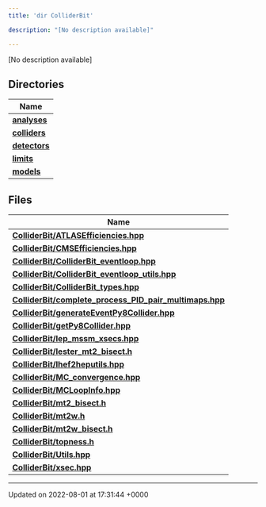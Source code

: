 ```yaml
---
title: 'dir ColliderBit'

description: "[No description available]"

---
```







[No description available]

## Directories

| Name           |
| -------------- |
| **[analyses](/documentation/code/darkbit_developmentfiles/dir_262b43c519d43214d405683c7e3a8f39/#dir-analyses)**  |
| **[colliders](/documentation/code/darkbit_developmentfiles/dir_fd68025055671e0d2e19b14e75b158f3/#dir-colliders)**  |
| **[detectors](/documentation/code/darkbit_developmentfiles/dir_12b2d02957c73176617de2a81a1a001d/#dir-detectors)**  |
| **[limits](/documentation/code/darkbit_developmentfiles/dir_2fff4dab633ec20c000165c1106151f7/#dir-limits)**  |
| **[models](/documentation/code/darkbit_developmentfiles/dir_b2272b1f38710d84426e6269e8974172/#dir-models)**  |

## Files

| Name           |
| -------------- |
| **[ColliderBit/ATLASEfficiencies.hpp](/documentation/code/darkbit_developmentfiles/atlasefficiencies_8hpp/#file-atlasefficiencies.hpp)**  |
| **[ColliderBit/CMSEfficiencies.hpp](/documentation/code/darkbit_developmentfiles/cmsefficiencies_8hpp/#file-cmsefficiencies.hpp)**  |
| **[ColliderBit/ColliderBit_eventloop.hpp](/documentation/code/darkbit_developmentfiles/colliderbit__eventloop_8hpp/#file-colliderbit-eventloop.hpp)**  |
| **[ColliderBit/ColliderBit_eventloop_utils.hpp](/documentation/code/darkbit_developmentfiles/colliderbit__eventloop__utils_8hpp/#file-colliderbit-eventloop-utils.hpp)**  |
| **[ColliderBit/ColliderBit_types.hpp](/documentation/code/darkbit_developmentfiles/colliderbit__types_8hpp/#file-colliderbit-types.hpp)**  |
| **[ColliderBit/complete_process_PID_pair_multimaps.hpp](/documentation/code/darkbit_developmentfiles/complete__process__pid__pair__multimaps_8hpp/#file-complete-process-pid-pair-multimaps.hpp)**  |
| **[ColliderBit/generateEventPy8Collider.hpp](/documentation/code/darkbit_developmentfiles/generateeventpy8collider_8hpp/#file-generateeventpy8collider.hpp)**  |
| **[ColliderBit/getPy8Collider.hpp](/documentation/code/darkbit_developmentfiles/getpy8collider_8hpp/#file-getpy8collider.hpp)**  |
| **[ColliderBit/lep_mssm_xsecs.hpp](/documentation/code/darkbit_developmentfiles/lep__mssm__xsecs_8hpp/#file-lep-mssm-xsecs.hpp)**  |
| **[ColliderBit/lester_mt2_bisect.h](/documentation/code/darkbit_developmentfiles/lester__mt2__bisect_8h/#file-lester-mt2-bisect.h)**  |
| **[ColliderBit/lhef2heputils.hpp](/documentation/code/darkbit_developmentfiles/lhef2heputils_8hpp/#file-lhef2heputils.hpp)**  |
| **[ColliderBit/MC_convergence.hpp](/documentation/code/darkbit_developmentfiles/mc__convergence_8hpp/#file-mc-convergence.hpp)**  |
| **[ColliderBit/MCLoopInfo.hpp](/documentation/code/darkbit_developmentfiles/mcloopinfo_8hpp/#file-mcloopinfo.hpp)**  |
| **[ColliderBit/mt2_bisect.h](/documentation/code/darkbit_developmentfiles/mt2__bisect_8h/#file-mt2-bisect.h)**  |
| **[ColliderBit/mt2w.h](/documentation/code/darkbit_developmentfiles/mt2w_8h/#file-mt2w.h)**  |
| **[ColliderBit/mt2w_bisect.h](/documentation/code/darkbit_developmentfiles/mt2w__bisect_8h/#file-mt2w-bisect.h)**  |
| **[ColliderBit/topness.h](/documentation/code/darkbit_developmentfiles/topness_8h/#file-topness.h)**  |
| **[ColliderBit/Utils.hpp](/documentation/code/darkbit_developmentfiles/utils_8hpp/#file-utils.hpp)**  |
| **[ColliderBit/xsec.hpp](/documentation/code/darkbit_developmentfiles/xsec_8hpp/#file-xsec.hpp)**  |






-------------------------------

Updated on 2022-08-01 at 17:31:44 +0000
